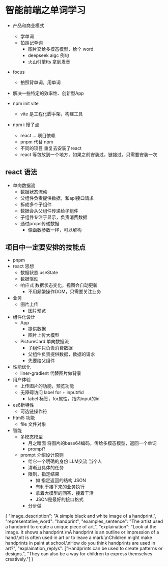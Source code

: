 # 智能前端之单词学习
- 产品和商业模式
    - 学单词
    - 拍照记单词
       - 图片交给多模态模型，给个 word
       - deepseek  aigc 例句
       - 火山引擎tts 拿到发音
- focus 
    - 拍照背单词，用单词
- 解决一些特定的效率性、创新型App

- npm init vite
   - vite 是工程化脚手架，构建工具
- npm i 慢了点
   - react ... 项目依赖
   - pnpm 代替 npm
   - 不同的项目 重复去安装了react
   - react 等包放到一个地方，如果之前安装过，链接过，只需要安装一次

## react 语法
- 单向数据流
    - 数据状态流动
    - 父组件负责提供数据，和api接口请求
    - 拆成多个子组件
    - 数据会从父组件传递给子组件
    - 子组件专注于显示，负责消费数据
    - 通过props传递数据
        - <PictureCard 
                uploadImage={uploadImage}
           />
           像函数参数一样，可以解构

## 项目中一定要安排的技能点
- pnpm 
- react 思想
    - 数据状态 useState
    - 数据驱动
    - 响应式 数据状态变化，视图会自动更新
        - 不用频繁操作DOM，只需要关注业务
- 业务
    - 图片上传
        - 图片预览
- 组件化设计
    - App
        - 提供数据
        - 图片上传大模型
    - PictureCard
        单向数据流 
        - 子组件只负责消费数据
        - 父组件负责提供数据，数据的请求
        - 先要给父组件
- 性能优化
    - liner-gradient 代替图片做背景
- 用户体验
    - 上传图片的功能，预览功能
    - 无障碍访问 label for + input#id 
        - label 标签，for属性，指向input的id
- es6新特性
    - 可选链操作符
- html5 功能
    - file 文件对象
- 智能
    - 多模态模型
        - 月之暗面 将图片的base64编码，传给多模态模型，返回一个单词
        - prompt?
    - prompt 介绍设计原则
        - 给它一个明确的身份 LLM交流 当个人
        - 清晰且具体的任务
        - 限制，指定结果
            - 如 指定返回的结构 JSON
            - 有利于接下来的业务执行
            - 拿着大模型的回答，接着干活
            - JSON是最好的接口格式
        - 分步做

        
{
  "image_description": "A simple black and white image of a handprint.",
  "representative_word": "handprint",
  "examples_sentence": "The artist used a handprint to create a unique piece of art.",
  "explaination": "Look at the image. It shows a handprint.\nA handprint is an outline or impression of a hand.\nIt is often used in art or to leave a mark.\nChildren might make handprints in paint at school.\nHow do you think handprints are used in art?",
  "explaination_replys": ["Handprints can be used to create patterns or designs.", "They can also be a way for children to express themselves creatively."]
}
